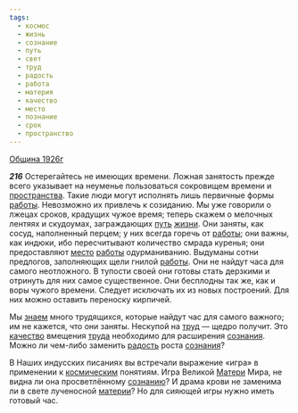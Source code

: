 ```yaml
---
tags:
  - космос
  - жизнь
  - сознание
  - путь
  - свет
  - труд
  - радость
  - работа
  - материя
  - качество
  - место
  - познание
  - срок
  - пространство
---
```


[Община 1926г](/agni/1926)

___216___
Остерегайтесь не имеющих времени. Ложная занятость прежде всего указывает на неуменье пользоваться сокровищем времени и [пространства](/tag/#пространство). Такие люди могут исполнять лишь первичные формы [работы](/tag/#работа). Невозможно их привлечь к созиданию. Мы уже говорили о лжецах сроков, крадущих чужое время; теперь скажем о мелочных лентяях и скудоумах, заграждающих [путь](/tag/#путь) [жизни](/tag/#жизнь). Они заняты, как сосуд, наполненный перцем; у них всегда горечь от [работы](/tag/#работа); они важны, как индюки, ибо пересчитывают количество смрада куренья; они предоставляют [место](/tag/#место) [работы](/tag/#работа) одурманиванию. Выдуманы сотни предлогов, заполняющих щели гнилой [работы](/tag/#работа). Они не найдут часа для самого неотложного. В тупости своей они готовы стать дерзкими и отринуть для них самое существенное. Они бесплодны так же, как и воры чужого времени. Следует исключать их из новых построений. Для них можно оставить переноску кирпичей.   

Мы [знаем](/tag/#познание) много трудящихся, которые найдут час для самого важного; им не кажется, что они заняты. Нескупой на [труд](/tag/#труд) — щедро получит. Это [качество](/tag/#качество) вмещения [труда](/tag/#труд) необходимо для расширения [сознания](/tag/#сознание). Можно ли чем-либо заменить [радость](/tag/#радость) роста [сознания](/tag/#сознание)?   

В Наших индусских писаниях вы встречали выражение «игра» в применении к [космическим](/tag/#космос) понятиям. Игра Великой [Матери](/tag/#материя) Мира, не видна ли она просветлённому [сознанию](/tag/#сознание)? И драма крови не заменима ли в свете лученосной [материи](/tag/#материя)? Но для сияющей игры нужно иметь готовый час.   

